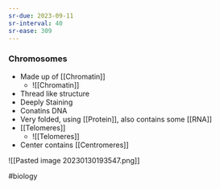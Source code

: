 ```yaml
---
sr-due: 2023-09-11
sr-interval: 40
sr-ease: 309
---
```

### Chromosomes
- Made up of [[Chromatin]]
	- ![[Chromatin]]
- Thread like structure
- Deeply Staining
- Conatins DNA
- Very folded, using [[Protein]], also contains some [[RNA]]
- [[Telomeres]]
	- ![[Telomeres]]
- Center contains [[Centromeres]]

![[Pasted image 20230130193547.png]]

#biology 